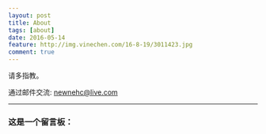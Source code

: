 ```yaml
---
layout: post
title: About
tags: [about]
date: 2016-05-14
feature: http://img.vinechen.com/16-8-19/3011423.jpg
comment: true
---
```


请多指教。

通过邮件交流: newnehc@live.com

 

---
### 这是一个留言板：

